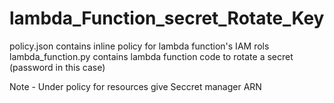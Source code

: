 # lambda_Function_secret_Rotate_Key
policy.json contains inline policy for lambda function's IAM rols
lambda_function.py contains lambda function code to rotate a secret (password in this case)


Note - Under policy for resources give Seccret manager ARN 
